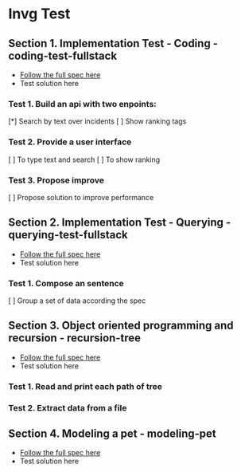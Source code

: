 # Invg Test

## Section 1. Implementation Test - Coding - coding-test-fullstack
* [Follow the full spec here](spec-coding-test-full-stack.md)
* Test solution here

### Test 1. Build an api with two enpoints:
[*] Search by text over incidents
[ ] Show ranking tags

### Test 2. Provide a user interface
[ ] To type text and search
[ ] To show ranking

### Test 3. Propose improve
[ ] Propose solution to improve performance

## Section 2. Implementation Test - Querying - querying-test-fullstack
* [Follow the full spec here](spec-querying-test-full-stack.md)
* Test solution here

### Test 1. Compose an sentence
[ ] Group a set of data according the spec


## Section 3. Object oriented programming and recursion - recursion-tree
* [Follow the full spec here](spec-recursion-test-full-stack.md)
* Test solution here

### Test 1. Read and print each path of tree
### Test 2. Extract data from a file

## Section 4. Modeling a pet - modeling-pet
* [Follow the full spec here](spec-modeling-test-full-stack.md)
* Test solution here

